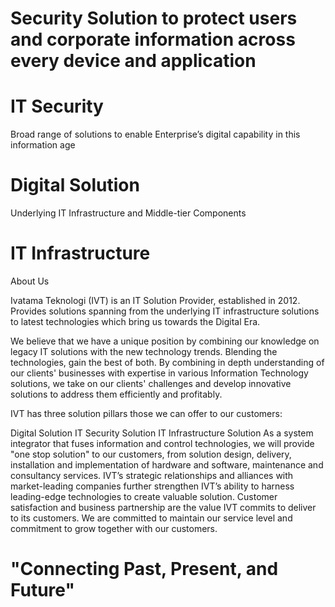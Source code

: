 # Security Solution to protect users and corporate information across every device and application

# IT Security
Broad range of solutions to enable Enterprise’s digital capability in this information age 

# Digital Solution
Underlying IT Infrastructure and Middle-tier Components

# IT Infrastructure
About Us

Ivatama Teknologi (IVT) is an IT Solution Provider, established in 2012. Provides solutions spanning from the underlying IT infrastructure solutions to latest technologies which bring us towards the Digital Era.

We believe that we have a unique position by combining our knowledge on legacy IT solutions with the new technology trends. Blending the technologies, gain the best of both. By combining in depth understanding of our clients' businesses with expertise in various Information Technology solutions, we take on our clients' challenges and develop innovative solutions to address them efficiently and profitably.

IVT has three solution pillars those we can offer to our customers:

Digital Solution
IT Security Solution
IT Infrastructure Solution
As a system integrator that fuses information and control technologies, we will provide "one stop solution" to our customers, from solution design, delivery, installation and implementation of hardware and software, maintenance and consultancy services. IVT’s strategic relationships and alliances with market-leading companies further strengthen IVT’s ability to harness leading-edge technologies to create valuable solution. Customer satisfaction and business partnership are the value IVT commits to deliver to its customers. We are committed to maintain our service level and commitment to grow together with our customers.

# "Connecting Past, Present, and Future"
